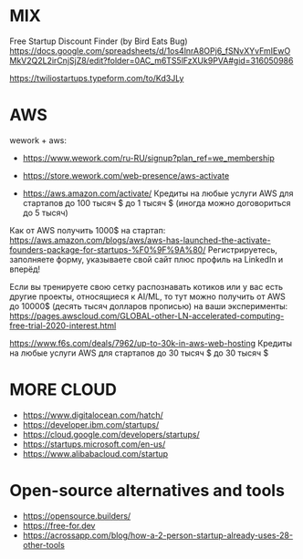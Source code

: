 # MIX
Free Startup Discount Finder (by Bird Eats Bug)
https://docs.google.com/spreadsheets/d/1os4lnrA8OPj6_fSNvXYvFmIEwOMkV2Q2L2irCnjSjZ8/edit?folder=0AC_m6TS5lFzXUk9PVA#gid=316050986

https://twiliostartups.typeform.com/to/Kd3JLy

# AWS
wework + aws:
- https://www.wework.com/ru-RU/signup?plan_ref=we_membership
- https://store.wework.com/web-presence/aws-activate


- https://aws.amazon.com/activate/ Кредиты на любые услуги AWS для стартапов	до 100 тысяч $	до 1 тысяч $ (иногда можно договориться до 5 тысяч)


Как от AWS получить 1000$ на стартап:
https://aws.amazon.com/blogs/aws/aws-has-launched-the-activate-founders-package-for-startups-%F0%9F%9A%80/
Регистрируетесь, заполняете форму, указываете свой сайт плюс профиль на LinkedIn и вперёд!


⁠Если вы тренируете свою сетку распознавать котиков или у вас есть другие проекты, относящиеся к AI/ML, то тут можно получить от AWS до 10000$ (десять тысяч долларов прописью) на ваши эксперименты:
https://pages.awscloud.com/GLOBAL-other-LN-accelerated-computing-free-trial-2020-interest.html


https://www.f6s.com/deals/7962/up-to-30k-in-aws-web-hosting	Кредиты на любые услуги AWS для стартапов	до 30 тысяч $	до 30 тысяч $ 


# MORE CLOUD
- https://www.digitalocean.com/hatch/
- https://developer.ibm.com/startups/
- https://cloud.google.com/developers/startups/
- https://startups.microsoft.com/en-us/
- https://www.alibabacloud.com/startup

# Open-source alternatives and tools
- https://opensource.builders/
- https://free-for.dev
- https://acrossapp.com/blog/how-a-2-person-startup-already-uses-28-other-tools


